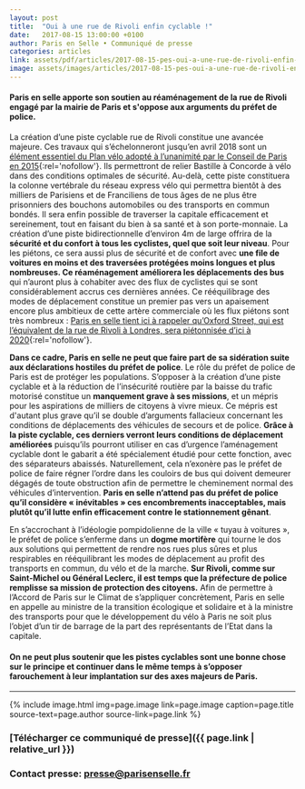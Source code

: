```yaml
---
layout: post
title:  "Oui à une rue de Rivoli enfin cyclable !"
date:   2017-08-15 13:00:00 +0100
author: Paris en Selle • Communiqué de presse
categories: articles
link: assets/pdf/articles/2017-08-15-pes-oui-a-une-rue-de-rivoli-enfin-cyclable.pdf
image: assets/images/articles/2017-08-15-pes-oui-a-une-rue-de-rivoli-enfin-cyclable.jpg
---
```


#### **Paris en selle apporte son soutien au réaménagement de la rue de Rivoli engagé par la mairie de Paris et s'oppose aux arguments du préfet de police.**

La création d’une piste cyclable rue de Rivoli constitue une avancée majeure. Ces travaux qui s’échelonneront jusqu’en avril 2018 sont un [élément essentiel du Plan vélo adopté à l’unanimité par le Conseil de Paris en 2015](https://www.paris.fr/actualites/paris-se-dote-d-un-nouveau-plan-velo-2255){:rel='nofollow'}. Ils permettront de relier Bastille à Concorde à vélo dans des conditions optimales de sécurité. Au-delà, cette piste constituera la colonne vertébrale du réseau express vélo qui permettra bientôt à des milliers de Parisiens et de Franciliens de tous âges de ne plus être prisonniers des bouchons automobiles ou des transports en commun bondés. Il sera enfin possible de traverser la capitale efficacement et sereinement, tout en faisant du bien à sa santé et à son porte-monnaie.
La création d’une piste bidirectionnelle d’environ 4m de large offrira de la **sécurité et du confort à tous les cyclistes, quel que soit leur niveau**. Pour les piétons, ce sera aussi plus de sécurité et de confort avec **une file de voitures en moins et des traversées protégées moins longues et plus nombreuses. Ce réaménagement améliorera les déplacements des bus** qui n’auront plus à cohabiter avec des flux de cyclistes qui se sont considérablement accrus ces dernières années. Ce rééquilibrage des modes de déplacement constitue un premier pas vers un apaisement encore plus ambitieux de cette artère commerciale où les flux piétons sont très nombreux : [Paris en selle tient ici à rappeler qu’Oxford Street, qui est l’équivalent de la rue de Rivoli à Londres, sera piétonnisée d’ici à 2020](http://www.bbc.com/news/uk-england-london-36791485){:rel='nofollow'}.

**Dans ce cadre, Paris en selle ne peut que faire part de sa sidération suite aux déclarations hostiles du préfet de police**. Le rôle du préfet de police de Paris est de protéger les populations. S’opposer à la création d’une piste cyclable et à la réduction de l’insécurité routière par la baisse du trafic motorisé constitue un **manquement grave à ses missions**, et un mépris pour les aspirations de milliers de citoyens à vivre mieux. Ce mépris est d'autant plus grave qu’il se double d’arguments fallacieux concernant les conditions de déplacements des véhicules de secours et de police. **Grâce à la piste cyclable, ces derniers verront leurs conditions de déplacement améliorées** puisqu’ils pourront utiliser en cas d’urgence l’aménagement cyclable dont le gabarit a été spécialement étudié pour cette fonction, avec des séparateurs abaissés. Naturellement, cela n’exonère pas le préfet de police de faire régner l’ordre dans les couloirs de bus qui doivent demeurer dégagés de toute obstruction afin de permettre le cheminement normal des véhicules d’intervention. **Paris en selle n’attend pas du préfet de police qu’il considère « inévitables » ces encombrements inacceptables, mais plutôt qu’il lutte enfin efficacement contre le stationnement gênant**.

En s’accrochant à l’idéologie pompidolienne de la ville « tuyau à voitures », le préfet de police s’enferme dans un **dogme mortifère** qui tourne le dos aux solutions qui permettent de rendre nos rues plus sûres et plus respirables en rééquilibrant les modes de déplacement au profit des transports en commun, du vélo et de la marche. **Sur Rivoli, comme sur Saint-Michel ou Général Leclerc, il est temps que la préfecture de police remplisse sa mission de protection des citoyens.** Afin de permettre à l’Accord de Paris sur le Climat de s’appliquer concrètement, Paris en selle en appelle au ministre de la transition écologique et solidaire et à la ministre des transports pour que le développement du vélo à Paris ne soit plus l’objet d’un tir de barrage de la part des représentants de l’Etat dans la capitale.

#### **On ne peut plus soutenir que les pistes cyclables sont une bonne chose sur le principe et continuer dans le même temps à s’opposer farouchement à leur implantation sur des axes majeurs de Paris.**

---

{% include image.html
            img=page.image
            link=page.image
            caption=page.title
            source-text=page.author
            source-link=page.link
%}

### [Télécharger ce communiqué de presse]({{ page.link | relative_url }})

### Contact presse: [presse@parisenselle.fr](mailto:presse@parisenselle.fr)
